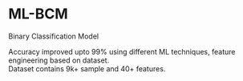 # ML-BCM
Binary Classification Model

Accuracy improved upto 99% using different ML techniques, feature engineering based on dataset.<br>
Dataset contains 9k+ sample and 40+ features.



